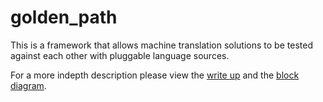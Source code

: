# golden_path
This is a framework that allows machine translation solutions to be tested against each other with pluggable language sources.

For a more indepth description please view the [write up](./block_diagram.pdf) and the [block diagram](./Golden_Path_Application_Framework.pdf).
